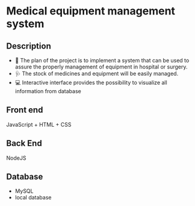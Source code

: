 # Medical equipment management system


## Description
- 🏥 The plan of the project is to implement a system that can be used to assure the properly management of equipment in hospital or surgery.
- 🩺 The stock of medicines and equipment will be easily managed.
- 💻 Interactive interface provides the possibility to visualize all information from database

## Front end
JavaScript + HTML + CSS

## Back End
NodeJS

## Database
- MySQL
- local database
